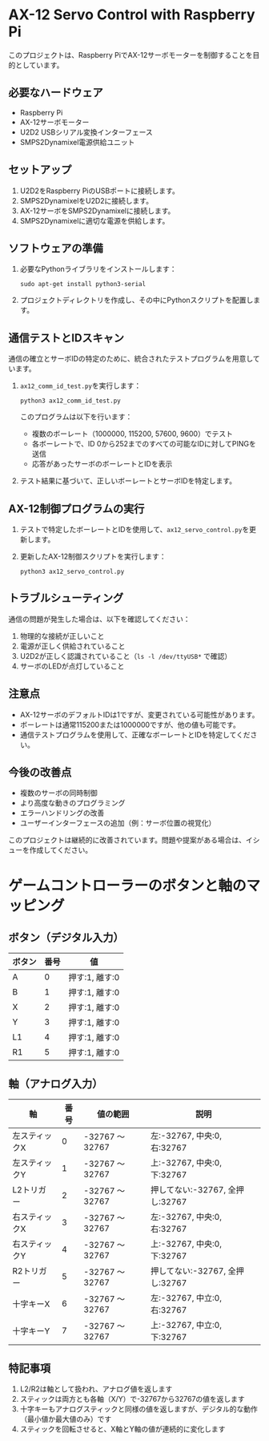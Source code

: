 # AX-12 Servo Control with Raspberry Pi

このプロジェクトは、Raspberry PiでAX-12サーボモーターを制御することを目的としています。

## 必要なハードウェア

- Raspberry Pi
- AX-12サーボモーター
- U2D2 USBシリアル変換インターフェース
- SMPS2Dynamixel電源供給ユニット

## セットアップ

1. U2D2をRaspberry PiのUSBポートに接続します。
2. SMPS2DynamixelをU2D2に接続します。
3. AX-12サーボをSMPS2Dynamixelに接続します。
4. SMPS2Dynamixelに適切な電源を供給します。

## ソフトウェアの準備

1. 必要なPythonライブラリをインストールします：
   ```
   sudo apt-get install python3-serial
   ```
2. プロジェクトディレクトリを作成し、その中にPythonスクリプトを配置します。

## 通信テストとIDスキャン

通信の確立とサーボIDの特定のために、統合されたテストプログラムを用意しています。

1. `ax12_comm_id_test.py`を実行します：
   ```
   python3 ax12_comm_id_test.py
   ```
   このプログラムは以下を行います：
   - 複数のボーレート（1000000, 115200, 57600, 9600）でテスト
   - 各ボーレートで、ID 0から252までのすべての可能なIDに対してPINGを送信
   - 応答があったサーボのボーレートとIDを表示

2. テスト結果に基づいて、正しいボーレートとサーボIDを特定します。

## AX-12制御プログラムの実行

1. テストで特定したボーレートとIDを使用して、`ax12_servo_control.py`を更新します。

2. 更新したAX-12制御スクリプトを実行します：
   ```
   python3 ax12_servo_control.py
   ```

## トラブルシューティング

通信の問題が発生した場合は、以下を確認してください：

1. 物理的な接続が正しいこと
2. 電源が正しく供給されていること
3. U2D2が正しく認識されていること（`ls -l /dev/ttyUSB*` で確認）
4. サーボのLEDが点灯していること

## 注意点

- AX-12サーボのデフォルトIDは1ですが、変更されている可能性があります。
- ボーレートは通常115200または1000000ですが、他の値も可能です。
- 通信テストプログラムを使用して、正確なボーレートとIDを特定してください。

## 今後の改善点

- 複数のサーボの同時制御
- より高度な動きのプログラミング
- エラーハンドリングの改善
- ユーザーインターフェースの追加（例：サーボ位置の視覚化）

このプロジェクトは継続的に改善されています。問題や提案がある場合は、イシューを作成してください。


# ゲームコントローラーのボタンと軸のマッピング

## ボタン（デジタル入力）
| ボタン | 番号 | 値 |
|--------|------|-----|
| A | 0 | 押す:1, 離す:0 |
| B | 1 | 押す:1, 離す:0 |
| X | 2 | 押す:1, 離す:0 |
| Y | 3 | 押す:1, 離す:0 |
| L1 | 4 | 押す:1, 離す:0 |
| R1 | 5 | 押す:1, 離す:0 |

## 軸（アナログ入力）
| 軸 | 番号 | 値の範囲 | 説明 |
|-----|------|-----------|-------|
| 左スティックX | 0 | -32767 ～ 32767 | 左:-32767, 中央:0, 右:32767 |
| 左スティックY | 1 | -32767 ～ 32767 | 上:-32767, 中央:0, 下:32767 |
| L2トリガー | 2 | -32767 ～ 32767 | 押してない:-32767, 全押し:32767 |
| 右スティックX | 3 | -32767 ～ 32767 | 左:-32767, 中央:0, 右:32767 |
| 右スティックY | 4 | -32767 ～ 32767 | 上:-32767, 中央:0, 下:32767 |
| R2トリガー | 5 | -32767 ～ 32767 | 押してない:-32767, 全押し:32767 |
| 十字キーX | 6 | -32767 ～ 32767 | 左:-32767, 中立:0, 右:32767 |
| 十字キーY | 7 | -32767 ～ 32767 | 上:-32767, 中立:0, 下:32767 |

## 特記事項
1. L2/R2は軸として扱われ、アナログ値を返します
2. スティックは両方とも各軸（X/Y）で-32767から32767の値を返します
3. 十字キーもアナログスティックと同様の値を返しますが、デジタル的な動作（最小値か最大値のみ）です
4. スティックを回転させると、X軸とY軸の値が連続的に変化します
